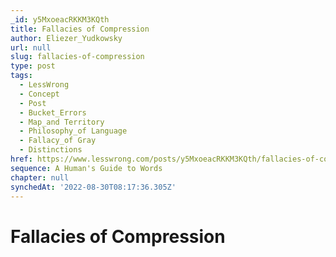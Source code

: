 ```yaml
---
_id: y5MxoeacRKKM3KQth
title: Fallacies of Compression
author: Eliezer_Yudkowsky
url: null
slug: fallacies-of-compression
type: post
tags:
  - LessWrong
  - Concept
  - Post
  - Bucket_Errors
  - Map_and Territory
  - Philosophy_of Language
  - Fallacy_of Gray
  - Distinctions
href: https://www.lesswrong.com/posts/y5MxoeacRKKM3KQth/fallacies-of-compression
sequence: A Human's Guide to Words
chapter: null
synchedAt: '2022-08-30T08:17:36.305Z'
---
```

# Fallacies of Compression

